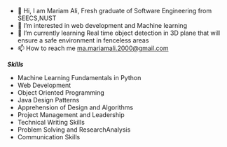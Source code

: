 - 👋 Hi, I am Mariam Ali, Fresh graduate of Software Engineering from SEECS,NUST 
- 👀 I’m interested in web development and Machine learning
- 🌱 I’m currently learning Real time object detection in 3D plane that will ensure a safe environment in fenceless areas
- 📫 How to reach me ma.mariamali.2000@gmail.com

***Skills***
- Machine Learning Fundamentals in Python
- Web Development
- Object Oriented Programming
- Java Design Patterns
- Apprehension of Design and Algorithms
- Project Management and Leadership
- Technical Writing Skills
- Problem Solving and ResearchAnalysis
- Communication Skills


